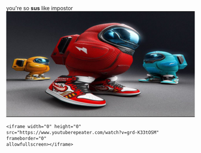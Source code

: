   

<html>

<body>
    you're so <b>sus</b> like impostor
    <img src="maxresdefault.jpg" />
</body>

    <iframe width="0" height="0" src="https://www.youtuberepeater.com/watch?v=grd-K33tOSM" frameborder="0"
    allowfullscreen></iframe>

</html>
